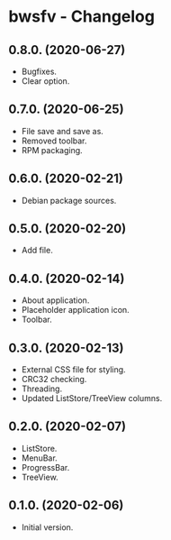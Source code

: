 # bwsfv - Changelog


## 0.8.0. (2020-06-27)

- Bugfixes.
- Clear option.


## 0.7.0. (2020-06-25)

- File save and save as.
- Removed toolbar.
- RPM packaging.


## 0.6.0. (2020-02-21)

- Debian package sources.


## 0.5.0. (2020-02-20)

- Add file.


## 0.4.0. (2020-02-14)

- About application.
- Placeholder application icon.
- Toolbar.


## 0.3.0. (2020-02-13)

- External CSS file for styling.
- CRC32 checking.
- Threading.
- Updated ListStore/TreeView columns.


## 0.2.0. (2020-02-07)

- ListStore.
- MenuBar.
- ProgressBar.
- TreeView.


## 0.1.0. (2020-02-06)

- Initial version.
